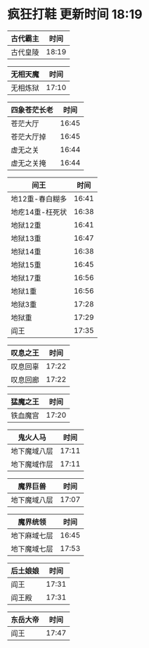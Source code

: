 # 疯狂打鞋 更新时间 18:19

| 古代霸主   | 时间    |
|--------|-------|
| 古代皇陵 | 18:19 |

| 无相天魔   | 时间    |
|--------|-------|
| 无相炼狱 | 17:10 |

| 四象苍茫长老   | 时间    |
|--------|-------|
| 苍茫大厅 | 16:45 |
| 苍茫大厅掉 | 16:45 |
| 虚无之关 | 16:44 |
| 虚无之关掩 | 16:44 |

| 间王   | 时间    |
|--------|-------|
| 地12重-春白糊多 | 16:41 |
| 地疙14重-枉死状 | 16:38 |
| 地狱12重 | 16:41 |
| 地狱13重 | 16:47 |
| 地狱14重 | 16:38 |
| 地狱15重 | 16:45 |
| 地狱17重 | 16:56 |
| 地狱1重 | 16:56 |
| 地狱3重 | 17:28 |
| 地狱重 | 17:29 |
| 阎王 | 17:35 |

| 叹息之王   | 时间    |
|--------|-------|
| 叹息回辜 | 17:22 |
| 叹息回廊 | 17:22 |

| 猛魔之王   | 时间    |
|--------|-------|
| 铁血魔宫 | 17:20 |

| 鬼火人马   | 时间    |
|--------|-------|
| 地下魔域八层 | 17:11 |
| 地下魔域作层 | 17:11 |

| 魔界巨兽   | 时间    |
|--------|-------|
| 地下魔域八层 | 17:07 |

| 魔界统领   | 时间    |
|--------|-------|
| 地下麻域七层 | 16:45 |
| 地下魔域七层 | 17:53 |

| 后土娘娘   | 时间    |
|--------|-------|
| 阎王 | 17:31 |
| 阎王殿 | 17:31 |

| 东岳大帝   | 时间    |
|--------|-------|
| 阎王 | 17:47 |